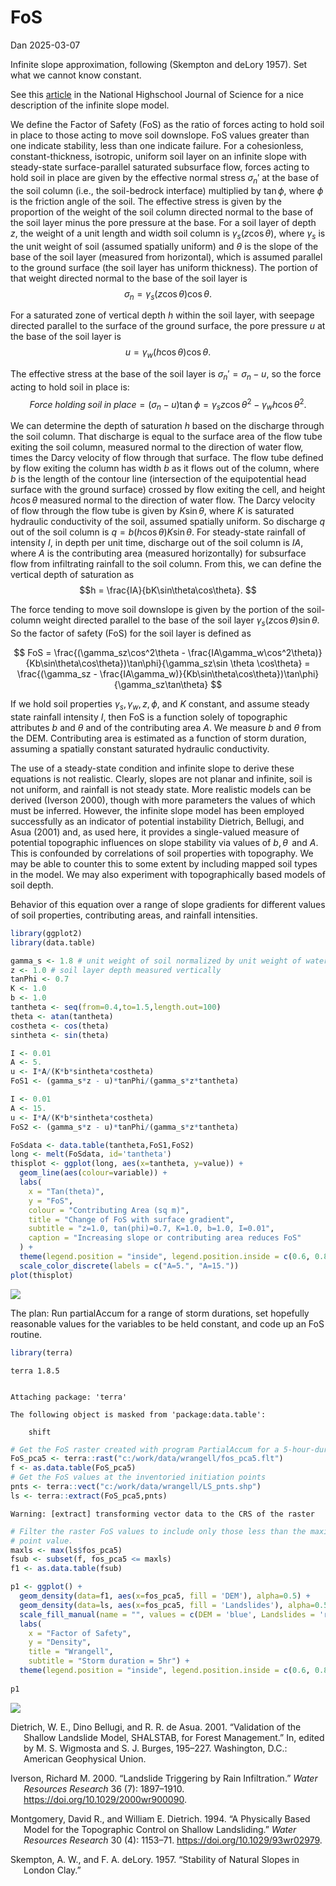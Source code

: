 # FoS
Dan
2025-03-07

Infinite slope approximation, following (Skempton and deLory 1957). Set
what we cannot know constant.

See this
[article](https://nhsjs.com/2024/various-approaches-to-infinite-slope-stability-in-the-prediction-of-shallow-rain-induced-landslides/#google_vignette)
in the National Highschool Journal of Science for a nice description of
the infinite slope model.

We define the Factor of Safety (FoS) as the ratio of forces acting to
hold soil in place to those acting to move soil downslope. FoS values
greater than one indicate stability, less than one indicate failure. For
a cohesionless, constant-thickness, isotropic, uniform soil layer on an
infinite slope with steady-state surface-parallel saturated subsurface
flow, forces acting to hold soil in place are given by the effective
normal stress $\sigma_n'$ at the base of the soil column (i.e., the
soil-bedrock interface) multiplied by $\tan\phi$, where $\phi$ is the
friction angle of the soil. The effective stress is given by the
proportion of the weight of the soil column directed normal to the base
of the soil layer minus the pore pressure at the base. For a soil layer
of depth $z,$ the weight of a unit length and width soil column is
$\gamma_s(z\cos\theta),$ where $\gamma_s$ is the unit weight of soil
(assumed spatially uniform) and $\theta$ is the slope of the base of the
soil layer (measured from horizontal), which is assumed parallel to the
ground surface (the soil layer has uniform thickness). The portion of
that weight directed normal to the base of the soil layer is
$$\sigma_n = \gamma_s(z\cos\theta)\cos\theta.$$

For a saturated zone of vertical depth $h$ within the soil layer, with
seepage directed parallel to the surface of the ground surface, the pore
pressure $u$ at the base of the soil layer is
$$u = \gamma_w(h\cos\theta)\cos\theta.$$

The effective stress at the base of the soil layer is
$\sigma_n' = \sigma_n - u,$ so the force acting to hold soil in place
is:
$$Force\;holding\;soil\;in\;place = (\sigma_n - u)\tan\phi = \gamma_s z \cos\theta^2 - \gamma_w h \cos\theta^2.$$

We can determine the depth of saturation $h$ based on the discharge
through the soil column. That discharge is equal to the surface area of
the flow tube exiting the soil column, measured normal to the direction
of water flow, times the Darcy velocity of flow through that surface.
The flow tube defined by flow exiting the column has width $b$ as it
flows out of the column, where $b$ is the length of the contour line
(intersection of the equipotential head surface with the ground surface)
crossed by flow exiting the cell, and height $h\cos\theta$ measured
normal to the direction of water flow. The Darcy velocity of flow
through the flow tube is given by $K\sin\theta,$ where $K$ is saturated
hydraulic conductivity of the soil, assumed spatially uniform. So
discharge $q$ out of the soil column is $q = b(h\cos\theta)K\sin\theta$.
For steady-state rainfall of intensity $I,$ in depth per unit time,
discharge out of the soil column is $IA,$ where $A$ is the contributing
area (measured horizontally) for subsurface flow from infiltrating
rainfall to the soil column. From this, we can define the vertical depth
of saturation as  
$$h = \frac{IA}{bK\sin\theta\cos\theta}.
$$

The force tending to move soil downslope is given by the portion of the
soil-column weight directed parallel to the base of the soil layer
$\gamma_s (z \cos\theta) \sin\theta$. So the factor of safety (FoS) for
the soil layer is defined as

$$
FoS = \frac{(\gamma_sz\cos^2\theta - \frac{IA\gamma_w\cos^2\theta)}{Kb\sin\theta\cos\theta})\tan\phi}{\gamma_sz\sin \theta \cos\theta} = \frac{(\gamma_sz - \frac{IA\gamma_w)}{Kb\sin\theta\cos\theta})\tan\phi}{\gamma_sz\tan\theta}
$$

If we hold soil properties $\gamma_s, \gamma_w, z, \phi$, and $K$
constant, and assume steady state rainfall intensity $I$, then FoS is a
function solely of topographic attributes $b$ and $\theta$ and of the
contributing area $A$. We measure $b$ and $\theta$ from the DEM.
Contributing area is estimated as a function of storm duration, assuming
a spatially constant saturated hydraulic conductivity.

The use of a steady-state condition and infinite slope to derive these
equations is not realistic. Clearly, slopes are not planar and infinite,
soil is not uniform, and rainfall is not steady state. More realistic
models can be derived (Iverson 2000), though with more parameters the
values of which must be inferred. However, the infinite slope model has
been employed successfully as an indicator of potential instability
Dietrich, Bellugi, and Asua (2001) and, as used here, it provides a
single-valued measure of potential topographic influences on slope
stability via values of $b, \theta\,$ and $A$. This is confounded by
correlations of soil properties with topography. We may be able to
counter this to some extent by including mapped soil types in the model.
We may also experiment with topographically based models of soil depth.

Behavior of this equation over a range of slope gradients for different
values of soil properties, contributing areas, and rainfall intensities.

``` r
library(ggplot2)
library(data.table)

gamma_s <- 1.8 # unit weight of soil normalized by unit weight of water
z <- 1.0 # soil layer depth measured vertically
tanPhi <- 0.7
K <- 1.0
b <- 1.0
tantheta <- seq(from=0.4,to=1.5,length.out=100)
theta <- atan(tantheta)
costheta <- cos(theta)
sintheta <- sin(theta)

I <- 0.01
A <- 5.
u <- I*A/(K*b*sintheta*costheta)
FoS1 <- (gamma_s*z - u)*tanPhi/(gamma_s*z*tantheta)

I <- 0.01
A <- 15.
u <- I*A/(K*b*sintheta*costheta)
FoS2 <- (gamma_s*z - u)*tanPhi/(gamma_s*z*tantheta)

FoSdata <- data.table(tantheta,FoS1,FoS2)
long <- melt(FoSdata, id='tantheta')
thisplot <- ggplot(long, aes(x=tantheta, y=value)) + 
  geom_line(aes(colour=variable)) +
  labs(
    x = "Tan(theta)",
    y = "FoS",
    colour = "Contributing Area (sq m)",
    title = "Change of FoS with surface gradient",
    subtitle = "z=1.0, tan(phi)=0.7, K=1.0, b=1.0, I=0.01",
    caption = "Increasing slope or contributing area reduces FoS"
  ) +
  theme(legend.position = "inside", legend.position.inside = c(0.6, 0.8)) +
  scale_color_discrete(labels = c("A=5.", "A=15."))
plot(thisplot)
```

![](FoS_files/figure-commonmark/unnamed-chunk-1-1.png)

The plan: Run partialAccum for a range of storm durations, set hopefully
reasonable values for the variables to be held constant, and code up an
FoS routine.

``` r
library(terra)
```

    terra 1.8.5


    Attaching package: 'terra'

    The following object is masked from 'package:data.table':

        shift

``` r
# Get the FoS raster created with program PartialAccum for a 5-hour-duration storm.
FoS_pca5 <- terra::rast("c:/work/data/wrangell/fos_pca5.flt")
f <- as.data.table(FoS_pca5) 
# Get the FoS values at the inventoried initiation points
pnts <- terra::vect("c:/work/data/wrangell/LS_pnts.shp")
ls <- terra::extract(FoS_pca5,pnts)
```

    Warning: [extract] transforming vector data to the CRS of the raster

``` r
# Filter the raster FoS values to include only those less than the maximum 
# point value.
maxls <- max(ls$fos_pca5)
fsub <- subset(f, fos_pca5 <= maxls)
f1 <- as.data.table(fsub)
```

``` r
p1 <- ggplot() + 
  geom_density(data=f1, aes(x=fos_pca5, fill = 'DEM'), alpha=0.5) +
  geom_density(data=ls, aes(x=fos_pca5, fill = 'Landslides'), alpha=0.5) +
  scale_fill_manual(name = "", values = c(DEM = 'blue', Landslides = 'red')) +
  labs(
    x = "Factor of Safety",
    y = "Density",
    title = "Wrangell",
    subtitle = "Storm duration = 5hr") +
  theme(legend.position = "inside", legend.position.inside = c(0.6, 0.8))
  
p1
```

![](FoS_files/figure-commonmark/unnamed-chunk-3-1.png)

<div id="refs" class="references csl-bib-body hanging-indent"
entry-spacing="0">

<div id="ref-dietrich2001" class="csl-entry">

Dietrich, W. E., Dino Bellugi, and R. R. de Asua. 2001. “Validation of
the Shallow Landslide Model, SHALSTAB, for Forest Management.” In,
edited by M. S. Wigmosta and S. J. Burges, 195–227. Washington, D.C.:
American Geophysical Union.

</div>

<div id="ref-iverson2000a" class="csl-entry">

Iverson, Richard M. 2000. “Landslide Triggering by Rain Infiltration.”
*Water Resources Research* 36 (7): 1897–1910.
<https://doi.org/10.1029/2000wr900090>.

</div>

<div id="ref-montgomery1994" class="csl-entry">

Montgomery, David R., and William E. Dietrich. 1994. “A Physically Based
Model for the Topographic Control on Shallow Landsliding.” *Water
Resources Research* 30 (4): 1153–71.
<https://doi.org/10.1029/93wr02979>.

</div>

<div id="ref-skempton1957" class="csl-entry">

Skempton, A. W., and F. A. deLory. 1957. “Stability of Natural Slopes in
London Clay.”

</div>

</div>
